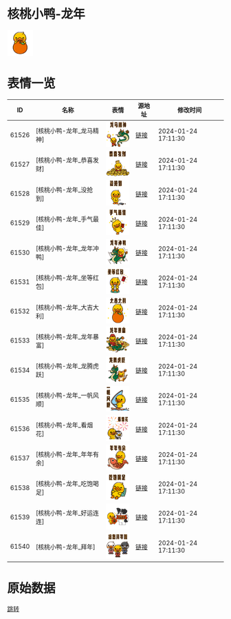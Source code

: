 # 核桃小鸭-龙年

<img src="./cover.png" height="60" alt="cover" />

# 表情一览

|ID|名称|表情|源地址|修改时间|
|----|----|----|----|----|
|61526|[核桃小鸭-龙年_龙马精神]|<img src="./pic/061526_%5B核桃小鸭-龙年_龙马精神%5D.png" height="60" alt="龙马精神"/>|[链接](https://i0.hdslb.com/bfs/garb/6246a05e42c50dac20353e5598a5705b82dba508.png)|2024-01-24 17:11:30|
|61527|[核桃小鸭-龙年_恭喜发财]|<img src="./pic/061527_%5B核桃小鸭-龙年_恭喜发财%5D.png" height="60" alt="恭喜发财"/>|[链接](https://i0.hdslb.com/bfs/garb/746f84dae84d9e0e9149c0c7511386347026838a.png)|2024-01-24 17:11:30|
|61528|[核桃小鸭-龙年_没抢到]|<img src="./pic/061528_%5B核桃小鸭-龙年_没抢到%5D.png" height="60" alt="没抢到"/>|[链接](https://i0.hdslb.com/bfs/garb/d5a72905c2bf079c20201efe33a70953bae8fb7a.png)|2024-01-24 17:11:30|
|61529|[核桃小鸭-龙年_手气最佳]|<img src="./pic/061529_%5B核桃小鸭-龙年_手气最佳%5D.png" height="60" alt="手气最佳"/>|[链接](https://i0.hdslb.com/bfs/garb/20023fea0544e2f8c21db215b010b987f04b4e09.png)|2024-01-24 17:11:30|
|61530|[核桃小鸭-龙年_龙年冲鸭]|<img src="./pic/061530_%5B核桃小鸭-龙年_龙年冲鸭%5D.png" height="60" alt="龙年冲鸭"/>|[链接](https://i0.hdslb.com/bfs/garb/9bc6174dd62555c1561d2caeb18310cf7584166e.png)|2024-01-24 17:11:30|
|61531|[核桃小鸭-龙年_坐等红包]|<img src="./pic/061531_%5B核桃小鸭-龙年_坐等红包%5D.png" height="60" alt="坐等红包"/>|[链接](https://i0.hdslb.com/bfs/garb/873148ab7ad8c7347ea814e63b91760b895ebc38.png)|2024-01-24 17:11:30|
|61532|[核桃小鸭-龙年_大吉大利]|<img src="./pic/061532_%5B核桃小鸭-龙年_大吉大利%5D.png" height="60" alt="大吉大利"/>|[链接](https://i0.hdslb.com/bfs/garb/108762ee8d74107197f604ee1a67cdbeed9674be.png)|2024-01-24 17:11:30|
|61533|[核桃小鸭-龙年_龙年暴富]|<img src="./pic/061533_%5B核桃小鸭-龙年_龙年暴富%5D.png" height="60" alt="龙年暴富"/>|[链接](https://i0.hdslb.com/bfs/garb/067fa813a89f2ecdd34f78da58ee07d775f431c5.png)|2024-01-24 17:11:30|
|61534|[核桃小鸭-龙年_龙腾虎跃]|<img src="./pic/061534_%5B核桃小鸭-龙年_龙腾虎跃%5D.png" height="60" alt="龙腾虎跃"/>|[链接](https://i0.hdslb.com/bfs/garb/75a8d4394383828c0d5da9d1fd1b411c2a8ffb74.png)|2024-01-24 17:11:30|
|61535|[核桃小鸭-龙年_一帆风顺]|<img src="./pic/061535_%5B核桃小鸭-龙年_一帆风顺%5D.png" height="60" alt="一帆风顺"/>|[链接](https://i0.hdslb.com/bfs/garb/6c515a38325b500484683adee55c18c7aa390b9b.png)|2024-01-24 17:11:30|
|61536|[核桃小鸭-龙年_看烟花]|<img src="./pic/061536_%5B核桃小鸭-龙年_看烟花%5D.png" height="60" alt="看烟花"/>|[链接](https://i0.hdslb.com/bfs/garb/4670d43dbd2b8611909f21588b4bce37291a2e95.png)|2024-01-24 17:11:30|
|61537|[核桃小鸭-龙年_年年有余]|<img src="./pic/061537_%5B核桃小鸭-龙年_年年有余%5D.png" height="60" alt="年年有余"/>|[链接](https://i0.hdslb.com/bfs/garb/cedc3e184b5947fa69fdb0053665b91ab04542d6.png)|2024-01-24 17:11:30|
|61538|[核桃小鸭-龙年_吃饱喝足]|<img src="./pic/061538_%5B核桃小鸭-龙年_吃饱喝足%5D.png" height="60" alt="吃饱喝足"/>|[链接](https://i0.hdslb.com/bfs/garb/7104062c314ab54fd6ed57b4016e176e3e6f1ab2.png)|2024-01-24 17:11:30|
|61539|[核桃小鸭-龙年_好运连连]|<img src="./pic/061539_%5B核桃小鸭-龙年_好运连连%5D.png" height="60" alt="好运连连"/>|[链接](https://i0.hdslb.com/bfs/garb/d0e21d18c5179d21fc0444c8fc1ed643478b437f.png)|2024-01-24 17:11:30|
|61540|[核桃小鸭-龙年_拜年]|<img src="./pic/061540_%5B核桃小鸭-龙年_拜年%5D.png" height="60" alt="拜年"/>|[链接](https://i0.hdslb.com/bfs/garb/bb72d9b83e5124ef355537746c389f0c05479f3c.png)|2024-01-24 17:11:30|

# 原始数据

[跳转](./raw.json)

